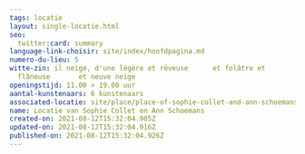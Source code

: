 ```yaml
---
tags: locatie
layout: single-locatie.html
seo:
  twitter:card: summary
language-link-choisir: site/index/hoofdpagina.md
numero-du-lieu: 5
witte-zin: il neige, d'une légère et rêveuse      et folâtre et
  flâneuse       et neuve neige
openingstijd: 11.00 > 19.00 uur
aantal-kunstenaars: 6 kunstenaars
associated-locatie: site/place/place-of-sophie-collet-and-ann-schoemans.md
name: Locatie van Sophie Collet en Ann Schoemans
created-on: 2021-08-12T15:32:04.905Z
updated-on: 2021-08-12T15:32:04.916Z
published-on: 2021-08-12T15:32:04.926Z
---
```

